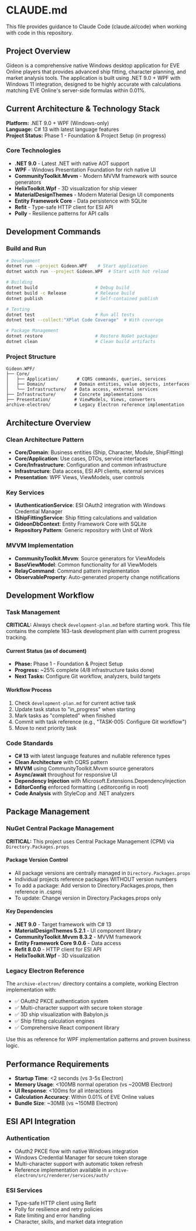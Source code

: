 # CLAUDE.md

This file provides guidance to Claude Code (claude.ai/code) when working with code in this repository.

## Project Overview

Gideon is a comprehensive native Windows desktop application for EVE Online players that provides advanced ship fitting, character planning, and market analysis tools. The application is built using .NET 9.0 + WPF with Windows 11 integration, designed to be highly accurate with calculations matching EVE Online's server-side formulas within 0.01%.

## Current Architecture & Technology Stack

**Platform:** .NET 9.0 + WPF (Windows-only)  
**Language:** C# 13 with latest language features  
**Project Status:** Phase 1 - Foundation & Project Setup (in progress)

### Core Technologies
- **.NET 9.0** - Latest .NET with native AOT support
- **WPF** - Windows Presentation Foundation for rich native UI
- **CommunityToolkit.Mvvm** - Modern MVVM framework with source generators
- **HelixToolkit.Wpf** - 3D visualization for ship viewer
- **MaterialDesignThemes** - Modern Material Design UI components
- **Entity Framework Core** - Data persistence with SQLite
- **Refit** - Type-safe HTTP client for ESI API
- **Polly** - Resilience patterns for API calls

## Development Commands

### Build and Run
```bash
# Development
dotnet run --project Gideon.WPF    # Start application
dotnet watch run --project Gideon.WPF  # Start with hot reload

# Building
dotnet build                      # Debug build
dotnet build -c Release           # Release build
dotnet publish                    # Self-contained publish

# Testing
dotnet test                       # Run all tests
dotnet test --collect:"XPlat Code Coverage"  # With coverage

# Package Management
dotnet restore                    # Restore NuGet packages
dotnet clean                      # Clean build artifacts
```

### Project Structure
```
Gideon.WPF/
├── Core/
│   ├── Application/       # CQRS commands, queries, services
│   ├── Domain/           # Domain entities, value objects, interfaces
│   └── Infrastructure/   # Data access, external services
├── Infrastructure/       # Concrete implementations
├── Presentation/         # ViewModels, Views, converters
archive-electron/         # Legacy Electron reference implementation
```

## Architecture Overview

### Clean Architecture Pattern
- **Core/Domain**: Business entities (Ship, Character, Module, ShipFitting)
- **Core/Application**: Use cases, DTOs, service interfaces
- **Core/Infrastructure**: Configuration and common infrastructure
- **Infrastructure**: Data access, ESI API clients, external services
- **Presentation**: WPF Views, ViewModels, user controls

### Key Services
- **IAuthenticationService**: ESI OAuth2 integration with Windows Credential Manager
- **IShipFittingService**: Ship fitting calculations and validation
- **GideonDbContext**: Entity Framework Core with SQLite
- **Repository Pattern**: Generic repository with Unit of Work

### MVVM Implementation
- **CommunityToolkit.Mvvm**: Source generators for ViewModels
- **BaseViewModel**: Common functionality for all ViewModels
- **RelayCommand**: Command pattern implementation
- **ObservableProperty**: Auto-generated property change notifications

## Development Workflow

### Task Management
**CRITICAL:** Always check `development-plan.md` before starting work. This file contains the complete 163-task development plan with current progress tracking.

#### Current Status (as of document)
- **Phase:** Phase 1 - Foundation & Project Setup  
- **Progress:** ~25% complete (4/8 infrastructure tasks done)
- **Next Tasks:** Configure Git workflow, analyzers, build targets

#### Workflow Process
1. Check `development-plan.md` for current active task
2. Update task status to "in_progress" when starting
3. Mark tasks as "completed" when finished
4. Commit with task reference (e.g., "TASK-005: Configure Git workflow")
5. Move to next priority task

### Code Standards
- **C# 13** with latest language features and nullable reference types
- **Clean Architecture** with CQRS pattern
- **MVVM** using CommunityToolkit.Mvvm source generators
- **Async/await** throughout for responsive UI
- **Dependency Injection** with Microsoft.Extensions.DependencyInjection
- **EditorConfig** enforced formatting (.editorconfig in root)
- **Code Analysis** with StyleCop and .NET analyzers

## Package Management

### NuGet Central Package Management
**CRITICAL:** This project uses Central Package Management (CPM) via `Directory.Packages.props`

#### Package Version Control
- All package versions are centrally managed in `Directory.Packages.props`
- Individual projects reference packages WITHOUT version numbers
- To add a package: Add version to Directory.Packages.props, then reference in .csproj
- To update: Change version in Directory.Packages.props only

#### Key Dependencies
- **.NET 9.0** - Target framework with C# 13
- **MaterialDesignThemes 5.2.1** - UI component library
- **CommunityToolkit.Mvvm 8.3.2** - MVVM framework
- **Entity Framework Core 9.0.6** - Data access
- **Refit 8.0.0** - HTTP client for ESI API
- **HelixToolkit.Wpf** - 3D visualization

### Legacy Electron Reference
The `archive-electron/` directory contains a complete, working Electron implementation with:
- ✅ OAuth2 PKCE authentication system
- ✅ Multi-character support with secure token storage  
- ✅ 3D ship visualization with Babylon.js
- ✅ Ship fitting calculation engines
- ✅ Comprehensive React component library

Use this as reference for WPF implementation patterns and proven business logic.

## Performance Requirements

- **Startup Time**: <2 seconds (vs 3-5s Electron)
- **Memory Usage**: <100MB normal operation (vs ~200MB Electron)
- **UI Response**: <100ms for all interactions
- **Calculation Accuracy**: Within 0.01% of EVE Online values
- **Bundle Size**: ~30MB (vs ~150MB Electron)

## ESI API Integration

### Authentication
- OAuth2 PKCE flow with native Windows integration
- Windows Credential Manager for secure token storage
- Multi-character support with automatic token refresh
- Reference implementation available in `archive-electron/src/renderer/services/auth/`

### ESI Services
- Type-safe HTTP client using Refit
- Polly for resilience and retry policies
- Rate limiting and error handling
- Character, skills, and market data integration